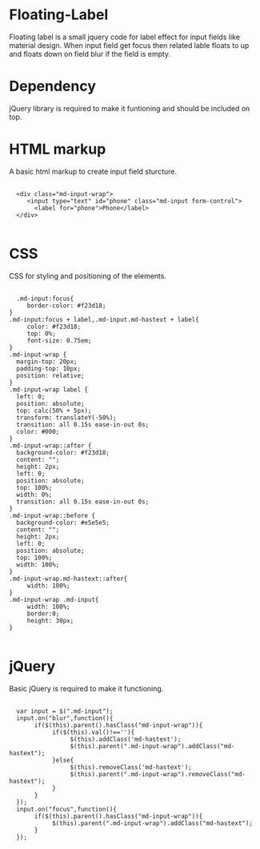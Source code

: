 # Floating-Label
Floating label is a small jquery code for label effect for input fields like material design.
When input field get focus then related lable floats to up and floats down on field blur if the field is empty.

# Dependency
jQuery library is required to make it funtioning and should be included on top.

# HTML markup
A basic html markup to create input field sturcture.

<pre>
  <code>
  &lt;div class="md-input-wrap"&gt;
     &lt;input type="text" id="phone" class="md-input form-control"&gt;
       &lt;label for="phone"&gt;Phone&lt;/label&gt;
  &lt;/div&gt;
  </code>
</pre>

# CSS
CSS for styling and positioning of the elements.

<pre>
  <code>
  .md-input:focus{
     border-color: #f23d18;
}
.md-input:focus + label,.md-input.md-hastext + label{
     color: #f23d18;
     top: 0%;
     font-size: 0.75em;
}
.md-input-wrap {
  margin-top: 20px;
  padding-top: 10px;
  position: relative;
}
.md-input-wrap label {
  left: 0;
  position: absolute;
  top: calc(50% + 5px);
  transform: translateY(-50%);
  transition: all 0.15s ease-in-out 0s;
  color: #000;
}
.md-input-wrap::after {
  background-color: #f23d18;
  content: "";
  height: 2px;
  left: 0;
  position: absolute;
  top: 100%;
  width: 0%;
  transition: all 0.15s ease-in-out 0s;
}
.md-input-wrap::before {
  background-color: #e5e5e5;
  content: "";
  height: 2px;
  left: 0;
  position: absolute;
  top: 100%;
  width: 100%;
}
.md-input-wrap.md-hastext::after{
     width: 100%;
}
.md-input-wrap .md-input{
     width: 100%;
     border:0;
     height: 30px;
}
  </code>
</pre>

# jQuery
Basic jQuery is required to make it functioning.

<pre>
  <code>
  var input = $(".md-input");
  input.on("blur",function(){
       if($(this).parent().hasClass("md-input-wrap")){
            if($(this).val()!==''){
                 $(this).addClass('md-hastext');
                 $(this).parent(".md-input-wrap").addClass("md-hastext");
            }else{
                 $(this).removeClass('md-hastext');
                 $(this).parent(".md-input-wrap").removeClass("md-hastext");
            }
       }
  });
  input.on("focus",function(){
       if($(this).parent().hasClass("md-input-wrap")){
            $(this).parent(".md-input-wrap").addClass("md-hastext");
       }
  });
  </code>
</pre>

